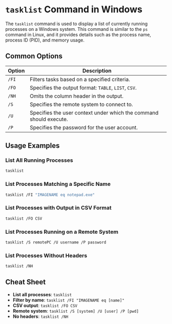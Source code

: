 # `tasklist` Command in Windows

The `tasklist` command is used to display a list of currently running processes on a Windows system. This command is similar to the `ps` command in Linux, and it provides details such as the process name, process ID (PID), and memory usage.

## Common Options

| Option            | Description                                           |
|-------------------|-------------------------------------------------------|
| `/FI`             | Filters tasks based on a specified criteria.          |
| `/FO`             | Specifies the output format: `TABLE`, `LIST`, `CSV`.  |
| `/NH`             | Omits the column header in the output.                |
| `/S`              | Specifies the remote system to connect to.            |
| `/U`              | Specifies the user context under which the command should execute. |
| `/P`              | Specifies the password for the user account.          |

## Usage Examples

### List All Running Processes

```bash
tasklist
```

### List Processes Matching a Specific Name

```bash
tasklist /FI "IMAGENAME eq notepad.exe"
```

### List Processes with Output in CSV Format

```bash
tasklist /FO CSV
```

### List Processes Running on a Remote System

```bash
tasklist /S remotePC /U username /P password
```

### List Processes Without Headers

```bash
tasklist /NH
```

## Cheat Sheet

- **List all processes**: `tasklist`
- **Filter by name**: `tasklist /FI "IMAGENAME eq [name]"`
- **CSV output**: `tasklist /FO CSV`
- **Remote system**: `tasklist /S [system] /U [user] /P [pwd]`
- **No headers**: `tasklist /NH`
